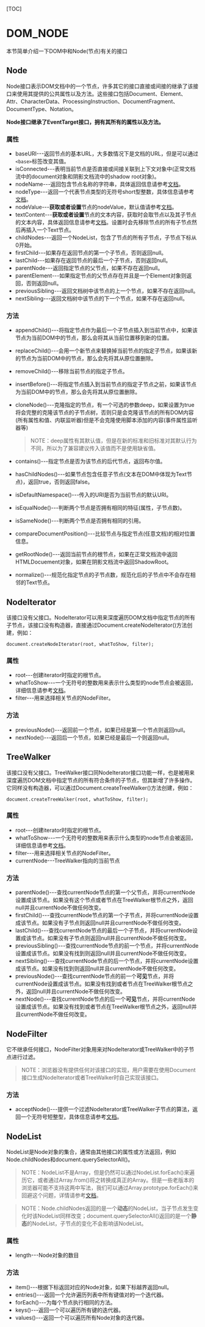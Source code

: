 [TOC]

# DOM_NODE

本节简单介绍一下DOM中和Node(节点)有关的接口



## Node

Node接口表示DOM文档中的一个节点，许多其它的接口直接或间接的继承了该接口来使用其提供的公共属性以及方法。这些接口包括Document、Element、Attr、CharacterData、ProcessingInstruction、DocumentFragment、DocumentType、Notation。

**Node接口继承了EventTarget接口，拥有其所有的属性以及方法。**

### 属性

- baseURI---返回节点的基本URL，大多数情况下是文档的URL，但是可以通过`<base>`标签改变其值。
- isConnected---表明当前节点是否直接或间接关联到上下文对象中(正常文档流中的document对象和阴影文档流中的shadow root对象)。
- nodeName---返回包含节点名称的字符串，具体返回信息请参考[文档](<https://developer.mozilla.org/en-US/docs/Web/API/Node/nodeName#Value>)。
- nodeType---返回一个代表节点类型的无符号short型整数，具体信息请参考[文档](<https://developer.mozilla.org/en-US/docs/Web/API/Node/nodeType#Constants>)。
- nodeValue---**获取或者设置**节点的nodeValue，默认值请参考[文档](https://developer.mozilla.org/en-US/docs/Web/API/Node/nodeValue#Value)。
- textContent---**获取或者设置**节点的文本内容，获取时会取节点以及其子节点的文本内容，具体返回信息请参考[文档](https://developer.mozilla.org/en-US/docs/Web/API/Node/textContent#Description)。设置时会先移除节点的所有子节点然后再插入一个Text节点。
- childNodes---返回一个NodeList，包含了节点的所有子节点，子节点下标从0开始。
- firstChild---如果存在返回节点的第一个子节点，否则返回null。
- lastChild---如果存在返回节点的最后一个子节点，否则返回null。
- parentNode---返回指定节点的父节点，如果不存在返回null。
- parentElement---如果指定节点的父节点存在并且是一个Element对象则返回，否则返回null。
- previousSibling---返回文档树中该节点的上一个节点，如果不存在返回null。
- nextSibling---返回文档树中该节点的下一个节点，如果不存在返回null。

### 方法

- appendChild()---将指定节点作为最后一个子节点插入到当前节点中，如果该节点为当前DOM中的节点，那么会将其从当前位置移到新的位置。

- replaceChild()---会用一个新节点来替换掉当前节点的指定子节点，如果该新的节点为当前DOM中的节点，那么会先将其从原位置删除。

- removeChild()---移除当前节点的指定子节点。

- insertBefore()---将指定节点插入到当前节点的指定子节点之前，如果该节点为当前DOM中的节点，那么会先将其从原位置删除。

- cloneNode()---克隆指定的节点，有一个可选的参数deep，如果设置为true将会完整的克隆该节点的子节点树，否则只是会克隆该节点的所有DOM内容(所有属性和值、内联监听器)但是不会克隆使用脚本添加的内容(事件属性监听器等)

  > NOTE：deep属性有其默认值，但是在新的标准和旧标准对其默认行为不同，所以为了兼容建议传入该值而不是使用缺省值。

- contains()---指定节点是否为该节点的后代节点，返回布尔值。

- hasChildNodes()---如果节点包含任意子节点(文本在DOM中体现为Text节点)，返回true，否则返回false。

- isDefaultNamespace()---传入的URI是否为当前节点的默认URI。

- isEqualNode()---判断两个节点是否拥有相同的特征(属性，子节点数)。

- isSameNode()---判断两个节点是否拥有相同的引用。

- compareDocumentPosition()---比较节点与指定节点(任意文档)的相对位置信息。

- getRootNode()---返回当前节点的根节点，如果在正常文档流中返回HTMLDocuement对象，如果在阴影文档流中返回ShadowRoot。

- normalize()---规范化指定节点的子节点数，规范化后的子节点中不会存在相邻的Text节点。



## NodeIterator

该接口没有父接口。NodeIterator可以用来深度遍历DOM文档中指定节点的所有子节点，该接口没有构造器，直接通过Document.createNodeIterator()方法创建，例如：

```
document.createNodeIterator(root, whatToShow, filter);
```

### 属性

- root---创建iterator时指定的根节点。
- whatToShow---一个无符号的整数用来表示什么类型的node节点会被返回，详细信息请参考[文档](https://developer.mozilla.org/zh-CN/docs/Web/API/NodeIterator/whatToShow)。
- filter---用来选择相关节点的NodeFilter。

### 方法

- previousNode()---返回前一个节点，如果已经是第一个节点则返回null。
- nextNode()---返回后一个节点，如果已经是最后一个则返回null。



## TreeWalker

该接口没有父接口。TreeWalker接口同NodeIterator接口功能一样，也是被用来深度遍历DOM文档中指定节点的所有符合条件的子节点，但其新增了许多操作。它同样没有构造器，可以通过Document.createTreeWalker()方法创建，例如：

```
document.createTreeWalker(root, whatToShow, filter);
```

### 属性

- root---创建iterator时指定的根节点。
- whatToShow---一个无符号的整数用来表示什么类型的node节点会被返回，详细信息请参考[文档](https://developer.mozilla.org/zh-CN/docs/Web/API/NodeIterator/whatToShow)。
- filter---用来选择相关节点的NodeFilter。
- currentNode---TreeWalker指向的当前节点

### 方法

- parentNode()---查找currentNode节点的第一个父节点，并将currentNode设置成该节点。如果没有这个节点或者节点在TreeWalker根节点之外，返回null并且currentNode不做任何改变。
- firstChild()---查找currentNode节点的第一个子节点，并将currentNode设置成该节点。如果没有子节点则返回null并且currentNode不做任何改变。
- lastChild()---查找currentNode节点的最后一个子节点，并将currentNode设置成该节点。如果没有子节点则返回null并且currentNode不做任何改变。
- previousSibling()---查找currentNode节点的前一个节点，并将currentNode设置成该节点。如果没有找到则返回null并且currentNode不做任何改变。
- nextSibling()---查找currentNode节点的后一个节点，并将currentNode设置成该节点。如果没有找到则返回null并且currentNode不做任何改变。
- previousNode()---查找currentNode节点的前一个**可见**节点，并将currentNode设置成该节点。如果没有找到或者节点在TreeWalker根节点之外，返回null并且currentNode不做任何改变。
- nextNode()---查找currentNode节点的后一个**可见**节点，并将currentNode设置成该节点。如果没有找到或者节点在TreeWalker根节点之外，返回null并且currentNode不做任何改变。



## NodeFilter

它不继承任何接口，NodeFilter对象用来对NodeIterator或TreeWalker中的子节点进行过滤。

> NOTE：浏览器没有提供任何对该接口的实现，用户需要在使用Document接口生成NodeIterator或者TreeWalker时自己实现该接口。

### 方法

- acceptNode()---提供一个过滤NodeIterator或TreeWalker子节点的算法，返回一个无符号短整型，具体信息请参考[文档](https://developer.mozilla.org/en-US/docs/Web/API/NodeFilter/acceptNode)。



## NodeList

NodeList是Node对象的集合，通常由其他接口的属性或方法返回，例如Node.childNodes和document.querySelectorAll()。

> NOTE：NodeList不是Array，但是仍然可以通过NodeList.forEach()来遍历它，或者通过Array.from()将之转换成真正的Array。但是一些老版本的浏览器可能不支持这两中写法，我们可以通过Array.prototype.forEach()来回避这个问题，详情请参考[文档](https://developer.mozilla.org/en-US/docs/Web/API/NodeList#Example)。

> NOTE：Node.childNodes返回的是一个**动态**的NodeList，当子节点发生变化时该NodeList同样改变；document.querySelectorAll()返回的是一个**静态**的NodeList，子节点的变化不会影响该NodeList。

### 属性

- length---Node对象的数目

### 方法

- item()---根据下标返回对应的Node对象，如果下标越界返回null。
- entries()---返回一个允许遍历列表中所有键值对的一个迭代器。
- forEach()---为每个节点执行相同的方法。
- keys()---返回一个可以遍历所有键的迭代器。
- values()---返回一个可以遍历所有Node对象的迭代器。